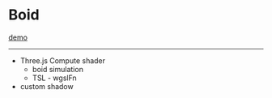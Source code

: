 # Boid

[demo](https://hittaito.github.io/three-boid/)

---

- Three.js Compute shader
  - boid simulation
  - TSL - wgslFn
- custom shadow
